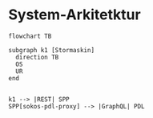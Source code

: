 # System-Arkitetktur

```mermaid
flowchart TB

subgraph k1 [Stormaskin]
  direction TB
  OS     
  UR     
end


k1 --> |REST| SPP
SPP[sokos-pdl-proxy] --> |GraphQL| PDL


```